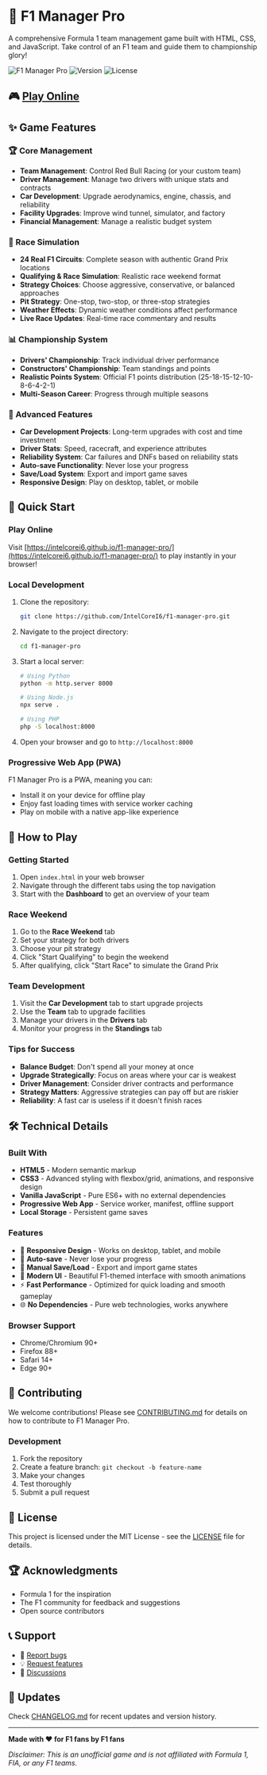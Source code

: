 # 🏁 F1 Manager Pro

A comprehensive Formula 1 team management game built with HTML, CSS, and JavaScript. Take control of an F1 team and guide them to championship glory!

![F1 Manager Pro](https://img.shields.io/badge/F1-Manager%20Pro-red?style=for-the-badge&logo=formula1)
![Version](https://img.shields.io/badge/version-1.0.0-blue?style=for-the-badge)
![License](https://img.shields.io/badge/license-MIT-green?style=for-the-badge)

## 🎮 [Play Online](https://intelcorei6.github.io/f1-manager-pro/)

## ✨ Game Features

### 🏆 Core Management
- **Team Management**: Control Red Bull Racing (or your custom team)
- **Driver Management**: Manage two drivers with unique stats and contracts
- **Car Development**: Upgrade aerodynamics, engine, chassis, and reliability
- **Facility Upgrades**: Improve wind tunnel, simulator, and factory
- **Financial Management**: Manage a realistic budget system

### 🏁 Race Simulation
- **24 Real F1 Circuits**: Complete season with authentic Grand Prix locations
- **Qualifying & Race Simulation**: Realistic race weekend format
- **Strategy Choices**: Choose aggressive, conservative, or balanced approaches
- **Pit Strategy**: One-stop, two-stop, or three-stop strategies
- **Weather Effects**: Dynamic weather conditions affect performance
- **Live Race Updates**: Real-time race commentary and results

### 📊 Championship System
- **Drivers' Championship**: Track individual driver performance
- **Constructors' Championship**: Team standings and points
- **Realistic Points System**: Official F1 points distribution (25-18-15-12-10-8-6-4-2-1)
- **Multi-Season Career**: Progress through multiple seasons

### 🔧 Advanced Features
- **Car Development Projects**: Long-term upgrades with cost and time investment
- **Driver Stats**: Speed, racecraft, and experience attributes
- **Reliability System**: Car failures and DNFs based on reliability stats
- **Auto-save Functionality**: Never lose your progress
- **Save/Load System**: Export and import game saves
- **Responsive Design**: Play on desktop, tablet, or mobile

## 🚀 Quick Start

### Play Online
Visit [https://intelcorei6.github.io/f1-manager-pro/](https://intelcorei6.github.io/f1-manager-pro/) to play instantly in your browser!

### Local Development
1. Clone the repository:
   ```bash
   git clone https://github.com/IntelCoreI6/f1-manager-pro.git
   ```
2. Navigate to the project directory:
   ```bash
   cd f1-manager-pro
   ```
3. Start a local server:
   ```bash
   # Using Python
   python -m http.server 8000
   
   # Using Node.js
   npx serve .
   
   # Using PHP
   php -S localhost:8000
   ```
4. Open your browser and go to `http://localhost:8000`

### Progressive Web App (PWA)
F1 Manager Pro is a PWA, meaning you can:
- Install it on your device for offline play
- Enjoy fast loading times with service worker caching
- Play on mobile with a native app-like experience

## 🎯 How to Play

### Getting Started
1. Open `index.html` in your web browser
2. Navigate through the different tabs using the top navigation
3. Start with the **Dashboard** to get an overview of your team

### Race Weekend
1. Go to the **Race Weekend** tab
2. Set your strategy for both drivers
3. Choose your pit strategy
4. Click "Start Qualifying" to begin the weekend
5. After qualifying, click "Start Race" to simulate the Grand Prix

### Team Development
1. Visit the **Car Development** tab to start upgrade projects
2. Use the **Team** tab to upgrade facilities
3. Manage your drivers in the **Drivers** tab
4. Monitor your progress in the **Standings** tab

### Tips for Success
- **Balance Budget**: Don't spend all your money at once
- **Upgrade Strategically**: Focus on areas where your car is weakest
- **Driver Management**: Consider driver contracts and performance
- **Strategy Matters**: Aggressive strategies can pay off but are riskier
- **Reliability**: A fast car is useless if it doesn't finish races

## 🛠️ Technical Details

### Built With
- **HTML5** - Modern semantic markup
- **CSS3** - Advanced styling with flexbox/grid, animations, and responsive design
- **Vanilla JavaScript** - Pure ES6+ with no external dependencies
- **Progressive Web App** - Service worker, manifest, offline support
- **Local Storage** - Persistent game saves

### Features
- 📱 **Responsive Design** - Works on desktop, tablet, and mobile
- 🔄 **Auto-save** - Never lose your progress
- 💾 **Manual Save/Load** - Export and import game states
- 🎨 **Modern UI** - Beautiful F1-themed interface with smooth animations
- ⚡ **Fast Performance** - Optimized for quick loading and smooth gameplay
- 🌐 **No Dependencies** - Pure web technologies, works anywhere

### Browser Support
- Chrome/Chromium 90+
- Firefox 88+
- Safari 14+
- Edge 90+

## 🤝 Contributing

We welcome contributions! Please see [CONTRIBUTING.md](CONTRIBUTING.md) for details on how to contribute to F1 Manager Pro.

### Development
1. Fork the repository
2. Create a feature branch: `git checkout -b feature-name`
3. Make your changes
4. Test thoroughly
5. Submit a pull request

## 📝 License

This project is licensed under the MIT License - see the [LICENSE](LICENSE) file for details.

## 🏆 Acknowledgments

- Formula 1 for the inspiration
- The F1 community for feedback and suggestions
- Open source contributors

## 📞 Support

- 🐛 [Report bugs](https://github.com/IntelCoreI6/f1-manager-pro/issues)
- 💡 [Request features](https://github.com/IntelCoreI6/f1-manager-pro/issues)
- 💬 [Discussions](https://github.com/IntelCoreI6/f1-manager-pro/discussions)

## 🔄 Updates

Check [CHANGELOG.md](CHANGELOG.md) for recent updates and version history.

---

**Made with ❤️ for F1 fans by F1 fans**

*Disclaimer: This is an unofficial game and is not affiliated with Formula 1, FIA, or any F1 teams.*
